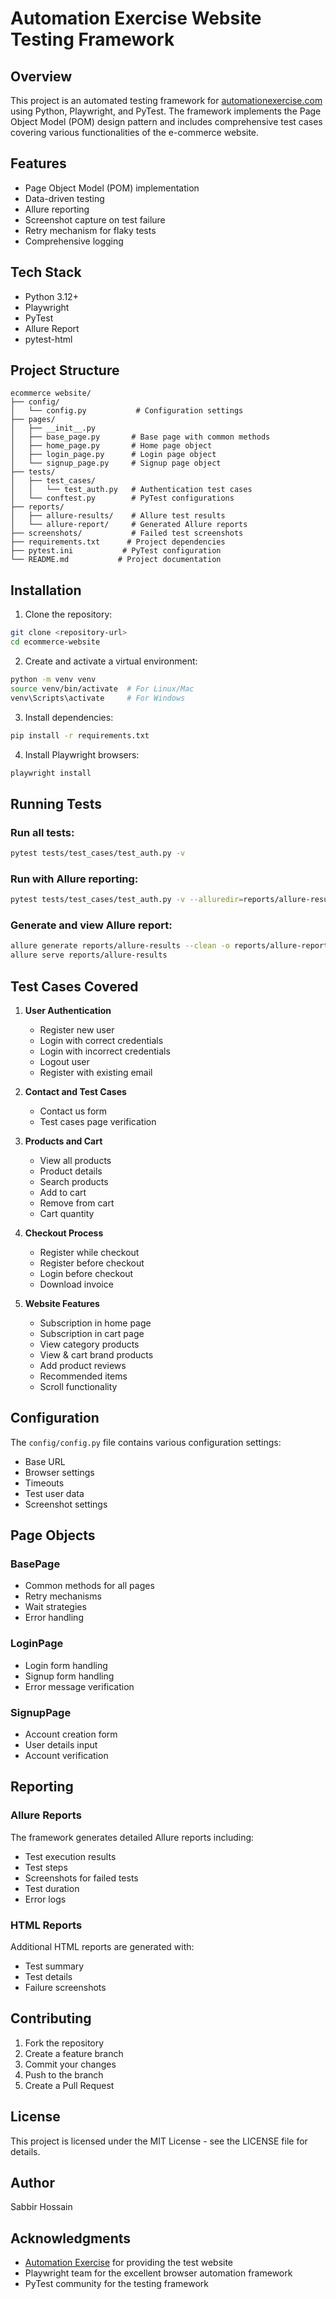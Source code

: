 # Automation Exercise Website Testing Framework

## Overview
This project is an automated testing framework for [automationexercise.com](https://www.automationexercise.com) using Python, Playwright, and PyTest. The framework implements the Page Object Model (POM) design pattern and includes comprehensive test cases covering various functionalities of the e-commerce website.

## Features
- Page Object Model (POM) implementation
- Data-driven testing
- Allure reporting
- Screenshot capture on test failure
- Retry mechanism for flaky tests
- Comprehensive logging

## Tech Stack
- Python 3.12+
- Playwright
- PyTest
- Allure Report
- pytest-html

## Project Structure
```
ecommerce website/
├── config/
│   └── config.py           # Configuration settings
├── pages/
│   ├── __init__.py
│   ├── base_page.py       # Base page with common methods
│   ├── home_page.py       # Home page object
│   ├── login_page.py      # Login page object
│   └── signup_page.py     # Signup page object
├── tests/
│   ├── test_cases/
│   │   └── test_auth.py   # Authentication test cases
│   └── conftest.py        # PyTest configurations
├── reports/
│   ├── allure-results/    # Allure test results
│   └── allure-report/     # Generated Allure reports
├── screenshots/           # Failed test screenshots
├── requirements.txt      # Project dependencies
├── pytest.ini           # PyTest configuration
└── README.md           # Project documentation
```

## Installation

1. Clone the repository:
```bash
git clone <repository-url>
cd ecommerce-website
```

2. Create and activate a virtual environment:
```bash
python -m venv venv
source venv/bin/activate  # For Linux/Mac
venv\Scripts\activate     # For Windows
```

3. Install dependencies:
```bash
pip install -r requirements.txt
```

4. Install Playwright browsers:
```bash
playwright install
```

## Running Tests

### Run all tests:
```bash
pytest tests/test_cases/test_auth.py -v
```

### Run with Allure reporting:
```bash
pytest tests/test_cases/test_auth.py -v --alluredir=reports/allure-results
```

### Generate and view Allure report:
```bash
allure generate reports/allure-results --clean -o reports/allure-report
allure serve reports/allure-results
```

## Test Cases Covered

1. **User Authentication**
   - Register new user
   - Login with correct credentials
   - Login with incorrect credentials
   - Logout user
   - Register with existing email

2. **Contact and Test Cases**
   - Contact us form
   - Test cases page verification

3. **Products and Cart**
   - View all products
   - Product details
   - Search products
   - Add to cart
   - Remove from cart
   - Cart quantity

4. **Checkout Process**
   - Register while checkout
   - Register before checkout
   - Login before checkout
   - Download invoice

5. **Website Features**
   - Subscription in home page
   - Subscription in cart page
   - View category products
   - View & cart brand products
   - Add product reviews
   - Recommended items
   - Scroll functionality

## Configuration

The `config/config.py` file contains various configuration settings:
- Base URL
- Browser settings
- Timeouts
- Test user data
- Screenshot settings

## Page Objects

### BasePage
- Common methods for all pages
- Retry mechanisms
- Wait strategies
- Error handling

### LoginPage
- Login form handling
- Signup form handling
- Error message verification

### SignupPage
- Account creation form
- User details input
- Account verification

## Reporting

### Allure Reports
The framework generates detailed Allure reports including:
- Test execution results
- Test steps
- Screenshots for failed tests
- Test duration
- Error logs

### HTML Reports
Additional HTML reports are generated with:
- Test summary
- Test details
- Failure screenshots

## Contributing
1. Fork the repository
2. Create a feature branch
3. Commit your changes
4. Push to the branch
5. Create a Pull Request

## License
This project is licensed under the MIT License - see the LICENSE file for details.

## Author
Sabbir Hossain

## Acknowledgments
- [Automation Exercise](https://www.automationexercise.com) for providing the test website
- Playwright team for the excellent browser automation framework
- PyTest community for the testing framework 
